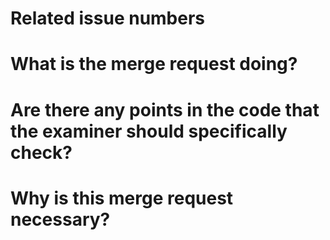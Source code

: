 # Related issue numbers

# What is the merge request doing?

# Are there any points in the code that the examiner should specifically check?

# Why is this merge request necessary?

